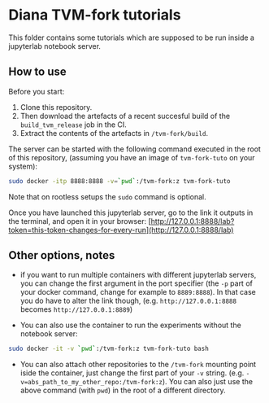 Diana TVM-fork tutorials
========================

This folder contains some tutorials which are supposed to be run inside a jupyterlab notebook server.

## How to use

Before you start:
1. Clone this repository.
2. Then download the artefacts of a recent succesful build of the `build_tvm_release` job in the CI.
3. Extract the contents of the artefacts in `/tvm-fork/build`.

The server can be started with the following command executed in the root of this repository, (assuming you have an image of `tvm-fork-tuto` on your system):
```bash
sudo docker -itp 8888:8888 -v=`pwd`:/tvm-fork:z tvm-fork-tuto
```
Note that on rootless setups the `sudo` command is optional.

Once you have launched this jupyterlab server, go to the link it outputs in the terminal, and open it in your browser:
[http://127.0.0.1:8888/lab?token=this-token-changes-for-every-run](http://127.0.0.1:8888/lab)

## Other options, notes

* if you want to run multiple containers with different jupyterlab servers, you can change the first argument in the port specifier (the `-p` part of your docker command, change for example to `8889:8888`).
In that case you do have to alter the link though, (e.g. `http://127.0.0.1:8888` becomes `http://127.0.0.1:8889`)

* You can also use the container to run the experiments without the notebook server:
```bash
sudo docker -it -v `pwd`:/tvm-fork:z tvm-fork-tuto bash
```

* You can also attach other repositories to the `/tvm-fork` mounting point iside the container, just change the first part of your `-v` string. (e.g. `-v=abs_path_to_my_other_repo:/tvm-fork:z`).
You can also just use the above command (with `pwd`) in the root of a different directory.
